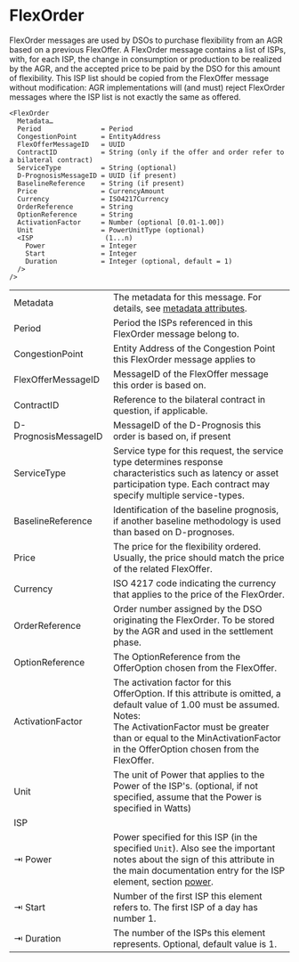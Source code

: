 <!--
SPDX-FileCopyrightText: 2020-2023 Contributors to the Shapeshifter project

SPDX-License-Identifier: Apache-2.0
-->

# FlexOrder

FlexOrder messages are used by DSOs to purchase flexibility from an AGR based on a previous FlexOffer.
A FlexOrder message contains a list of ISPs, with, for each ISP, the change in consumption or production to be realized by the AGR, and the accepted price to be paid by the DSO for this amount of flexibility.
This ISP list should be copied from the FlexOffer message without modification: AGR implementations will (and must) reject FlexOrder messages where the ISP list is not exactly the same as offered.

```
<FlexOrder
  Metadata…
  Period               = Period
  CongestionPoint      = EntityAddress
  FlexOfferMessageID   = UUID
  ContractID           = String (only if the offer and order refer to a bilateral contract)
  ServiceType          = String (optional)
  D-PrognosisMessageID = UUID (if present)
  BaselineReference    = String (if present)
  Price                = CurrencyAmount
  Currency             = ISO4217Currency
  OrderReference       = String
  OptionReference      = String
  ActivationFactor     = Number (optional [0.01-1.00])
  Unit                 = PowerUnitType (optional)
  <ISP                  (1...n)
    Power              = Integer
    Start              = Integer
    Duration           = Integer (optional, default = 1)
  />
/>
```

|                      |                                                                                                                                                                                                                                                                |
|----------------------|----------------------------------------------------------------------------------------------------------------------------------------------------------------------------------------------------------------------------------------------------------------|
| Metadata             | The metadata for this message. For details, see [metadata attributes](metadata-attributes.md).                                                                                                                                                                 |
| Period               | Period the ISPs referenced in this FlexOrder message belong to.                                                                                                                                                                                                |
| CongestionPoint      | Entity Address of the Congestion Point this FlexOrder message applies to                                                                                                                                                                                       |
| FlexOfferMessageID   | MessageID of the FlexOffer message this order is based on.                                                                                                                                                                                                     |
| ContractID           | Reference to the bilateral contract in question, if applicable.                                                                                                                                                                                                |
| D-PrognosisMessageID | MessageID of the D-Prognosis this order is based on, if present                                                                                                                                                                                                |
| ServiceType          | Service type for this request, the service type determines response characteristics such as latency or asset participation type. Each contract may specify multiple service-types.                                                                             |
| BaselineReference    | Identification of the baseline prognosis, if another baseline methodology is used than based on D-prognoses.                                                                                                                                                   |
| Price                | The price for the flexibility ordered. Usually, the price should match the price of the related FlexOffer.                                                                                                                                                     |
| Currency             | ISO 4217 code indicating the currency that applies to the price of the FlexOrder.                                                                                                                                                                              |
| OrderReference       | Order number assigned by the DSO originating the FlexOrder. To be stored by the AGR and used in the settlement phase.                                                                                                                                          |
| OptionReference      | The OptionReference from the OfferOption chosen from the FlexOffer.                                                                                                                                                                                            |
| ActivationFactor     | The activation factor for this OfferOption. If this  attribute is omitted, a default value of  1.00 must be assumed.</br>Notes:</br>The ActivationFactor must be greater than or equal to the MinActivationFactor in the OfferOption chosen from the FlexOffer. |
| Unit                 | The unit of Power that applies to the Power of the ISP's. (optional, if not specified, assume that the Power is specified in Watts)                                                                                                     |
| ISP                  |                                                                                                                                                                                                                                                                |
| ⇥ Power              | Power specified for this ISP (in the specified `Unit`). Also see the important notes about the sign of this attribute in the main documentation entry for the ISP element, section [power](power.md).                                                                           |
| ⇥ Start              | Number of the first ISP this element refers to. The first ISP of a day has number 1.                                                                                                                                                                           |
| ⇥ Duration           | The number of the ISPs this element represents. Optional, default value is 1.                                                                                                                                                                                  |
